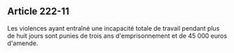 Article 222-11
----
Les violences ayant entraîné une incapacité totale de travail pendant plus de
huit jours sont punies de trois ans d'emprisonnement et de 45 000 euros
d'amende.
